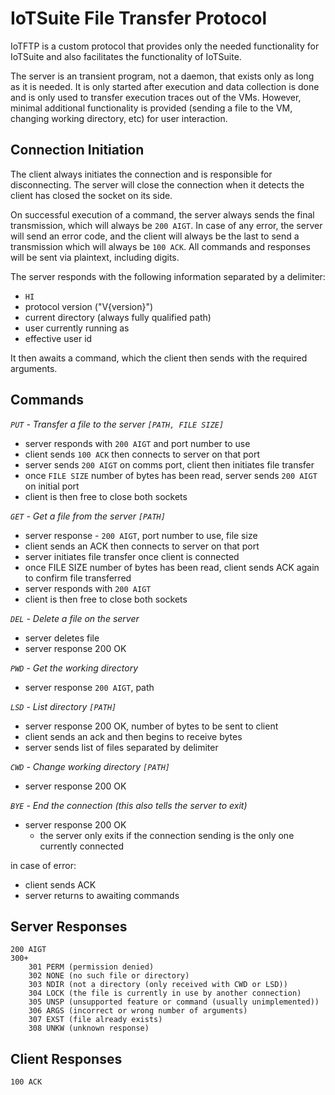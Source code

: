 # IoTSuite File Transfer Protocol

IoTFTP is a custom protocol that provides only the needed functionality for IoTSuite and also facilitates the functionality of IoTSuite.

The server is an transient program, not a daemon, that exists only as long as it is needed. It is only started after execution and data collection is done and is only used to transfer execution traces out of the VMs. However, minimal additional functionality is provided (sending a file to the VM, changing working directory, etc) for user interaction.

## Connection Initiation

The client always initiates the connection and is responsible for disconnecting. The server will close the connection when it detects the client has closed the socket on its side.

On successful execution of a command, the server always sends the final transmission, which will always be `200 AIGT`. In case of any error, the server will send an error code, and the client will always be the last to send a transmission which will always be `100 ACK`. All commands and responses will be sent via plaintext, including digits.

The server responds with the following information separated by a delimiter:

- `HI`
- protocol version ("V{version}")
- current directory (always fully qualified path)
- user currently running as
- effective user id

It then awaits a command, which the client then sends with the required arguments.

## Commands

*`PUT` - Transfer a file to the server `[PATH, FILE SIZE]`*

- server responds with `200 AIGT` and port number to use
- client sends `100 ACK` then connects to server on that port
- server sends `200 AIGT` on comms port, client then initiates file transfer
- once `FILE SIZE` number of bytes has been read, server sends `200 AIGT` on initial port
- client is then free to close both sockets

*`GET` - Get a file from the server `[PATH]`*
  
- server response - `200 AIGT`, port number to use, file size
- client sends an ACK then connects to server on that port
- server initiates file transfer once client is connected
- once FILE SIZE number of bytes has been read, client sends ACK again to confirm file transferred
- server responds with `200 AIGT`
- client is then free to close both sockets

*`DEL` - Delete a file on the server*

- server deletes file
- server response 200 OK

*`PWD` - Get the working directory*

- server response `200 AIGT`, path

*`LSD` - List directory `[PATH]`*

- server response 200 OK, number of bytes to be sent to client
- client sends an ack and then begins to receive bytes
- server sends list of files separated by delimiter

*`CWD` - Change working directory `[PATH]`*

- server response 200 OK

*`BYE` - End the connection (this also tells the server to exit)*

- server response 200 OK
  - the server only exits if the connection sending is the only one currently connected

in case of error:

- client sends ACK
- server returns to awaiting commands

## Server Responses

```text
200 AIGT
300+
    301 PERM (permission denied)
    302 NONE (no such file or directory)
    303 NDIR (not a directory (only received with CWD or LSD))
    304 LOCK (the file is currently in use by another connection)
    305 UNSP (unsupported feature or command (usually unimplemented))
    306 ARGS (incorrect or wrong number of arguments)
    307 EXST (file already exists)
    308 UNKW (unknown response)
```

## Client Responses

```text
100 ACK
```
